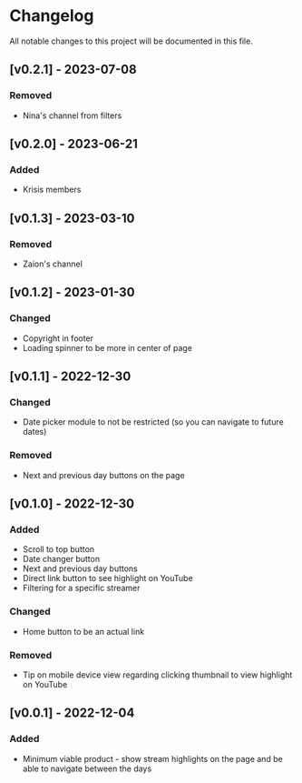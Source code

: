 # Changelog

All notable changes to this project will be documented in this file.

## [v0.2.1] - 2023-07-08

### Removed

- Nina's channel from filters

## [v0.2.0] - 2023-06-21

### Added

- Krisis members

## [v0.1.3] - 2023-03-10

### Removed

- Zaion's channel

## [v0.1.2] - 2023-01-30

### Changed

- Copyright in footer
- Loading spinner to be more in center of page

## [v0.1.1] - 2022-12-30

### Changed

- Date picker module to not be restricted (so you can navigate to future dates)

### Removed

- Next and previous day buttons on the page

## [v0.1.0] - 2022-12-30

### Added

- Scroll to top button
- Date changer button
- Next and previous day buttons
- Direct link button to see highlight on YouTube
- Filtering for a specific streamer

### Changed

- Home button to be an actual link

### Removed

- Tip on mobile device view regarding clicking thumbnail to view highlight on YouTube

## [v0.0.1] - 2022-12-04

### Added

- Minimum viable product - show stream highlights on the page and be able to navigate between the days
